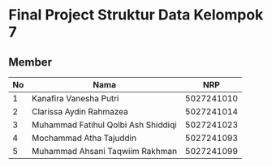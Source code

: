 # Final Project Struktur Data Kelompok 7

## Member

| No  | Nama                                | NRP        |
| --- | ----------------------------------- | ---------- |
| 1   | Kanafira Vanesha Putri              | 5027241010 |
| 2   | Clarissa Aydin Rahmazea             | 5027241014 |
| 3   | Muhammad Fatihul Qolbi Ash Shiddiqi | 5027241023 |
| 4   | Mochammad Atha Tajuddin             | 5027241093 |
| 5   | Muhammad Ahsani Taqwiim Rakhman     | 5027241099 |
